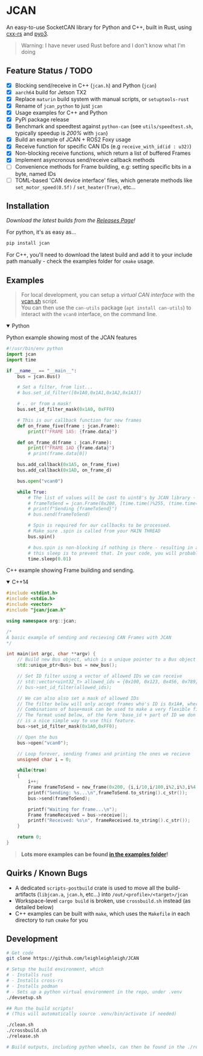 # JCAN
An easy-to-use SocketCAN library for Python and C++, built in Rust, using [cxx-rs](https://cxx.rs/) and [pyo3](https://pyo3.rs/).

> Warning: I have never used Rust before and I don't know what I'm doing

## Feature Status / TODO
 - [x] Blocking send/receive in C++ (`jcan.h`) and Python (`jcan`)
 - [x] `aarch64` build for Jetson TX2
 - [x] Replace `maturin` build system with manual scripts, or `setuptools-rust`
 - [x] Rename of `jcan_python` to just `jcan`
 - [x] Usage examples for C++ and Python
 - [x] PyPi package release
 - [x] Benchmark and speedtest against `python-can` (see `utils/speedtest.sh`, typically speedup is *200%* with `jcan`)
 - [x] Build an example of JCAN + ROS2 Foxy usage
 - [x] Receive function for specific CAN IDs (e.g `receive_with_id(id : u32)`)
 - [x] Non-blocking receive functions, which return a list of buffered Frames
 - [x] Implement asyncronous send/receive callback methods 
 - [ ] Convenience methods for Frame building, e.g: setting specific bits in a byte, named IDs
 - [ ] TOML-based 'CAN device interface' files, which generate methods like `set_motor_speed(0.5f)` / `set_heater(True)`, etc...

## Installation
*Download the latest builds from the [Releases Page](https://github.com/leighleighleigh/JCAN/releases)! <br>*

For python, it's as easy as...
```bash
pip install jcan
```

For C++, you'll need to download the latest build and add it to your include path manually - check the examples folder for `cmake` usage.

## Examples
> For local development, you can setup a *virtual CAN interface* with the [vcan.sh](https://github.com/leighleighleigh/JCAN/blob/main/utils/vcan.sh) script. <br>
> You can then use the `can-utils` package (`apt install can-utils`) to interact with the `vcan0` interface, on the command line.

<details open><summary>Python</summary>
<p>

Python example showing most of the JCAN features

```python
#!/usr/bin/env python
import jcan
import time

if __name__ == "__main__":
    bus = jcan.Bus()

    # Set a filter, from list...
    # bus.set_id_filter([0x1A0,0x1A1,0x1A2,0x1A3])

    # .. or from a mask!
    bus.set_id_filter_mask(0x1A0, 0xFF0)

    # This is our callback function for new frames
    def on_frame_five(frame : jcan.Frame):
        print(f"FRAME 1A5: {frame.data}")

    def on_frame_d(frame : jcan.Frame):
        print(f"FRAME 1AD {frame.data}")
        # print(frame.data[0])

    bus.add_callback(0x1A5, on_frame_five)
    bus.add_callback(0x1AD, on_frame_d)

    bus.open("vcan0")

    while True:
        # The list of values will be cast to uint8's by JCAN library - so be careful to double check the values!
        # frameToSend = jcan.Frame(0x200, [time.time()%255, (time.time()*1000)%255])
        # print(f"Sending {frameToSend}")
        # bus.send(frameToSend)

        # Spin is required for our callbacks to be processed.
        # Make sure .spin is called from your MAIN THREAD
        bus.spin()

        # bus.spin is non-blocking if nothing is there - resulting in a 'busy' loop
        # this sleep is to prevent that. In your code, you will probably be doing more important things here!
        time.sleep(0.01)

```

</p>
</details>

C++ example showing Frame building and sending.

<details open><summary>C++14</summary>
<p>

```cpp
#include <stdint.h>
#include <stdio.h>
#include <vector>
#include "jcan/jcan.h"

using namespace org::jcan;

/* 
A basic example of sending and recieving CAN Frames with JCAN
*/

int main(int argc, char **argv) {
    // Build new Bus object, which is a unique pointer to a Bus object
    std::unique_ptr<Bus> bus = new_bus();

    // Set ID filter using a vector of allowed IDs we can receive
    // std::vector<uint32_t> allowed_ids = {0x100, 0x123, 0x456, 0x789};
    // bus->set_id_filter(allowed_ids);

    // We can also also set a mask of allowed IDs
    // The filter below will only accept frames who's ID is 0x1A#, where '#' can be anything.
    // Combinations of base+mask can be used to make a very flexible filter.. but it can get quite confusing, too!
    // The format used below, of the form 'base_id + part of ID we don't care about',
    // is a nice simple way to use this feature.
    bus->set_id_filter_mask(0x1A0,0xFF0);

    // Open the bus
    bus->open("vcan0");

    // Loop forever, sending frames and printing the ones we recieve
    unsigned char i = 0;

    while(true)
    {
        i++;
        Frame frameToSend = new_frame(0x200, {i,i/10,i/100,i%2,i%3,i%4,i%5,i*10});
        printf("Sending: %s...\n",frameToSend.to_string().c_str());
        bus->send(frameToSend);

        printf("Waiting for frame...\n");
        Frame frameReceived = bus->receive();
        printf("Received: %s\n", frameReceived.to_string().c_str());
    }

    return 0;
}
```

> **Lots more examples can be found [in the examples folder](https://github.com/leighleighleigh/JCAN/tree/main/examples)!**

</p>
</details>

## Quirks / Known Bugs
 - A dedicated `scripts-postbuild` crate is used to move all the build-artifacts (`libjcan.a`, `jcan.h`, etc...) into `/out/<profile>/<target>/jcan`
 - Workspace-level `cargo build` is broken, use `crossbuild.sh` instead (as detailed below)
 - C++ examples can be built with `make`, which uses the `Makefile` in each directory to run `cmake` for you

## Development
```bash
# Get code
git clone https://github.com/leighleighleigh/JCAN

# Setup the build environment, which
# - Installs rust 
# - Installs cross-rs
# - Installs podman
# - Sets up a python virtual environment in the repo, under .venv
./devsetup.sh

## Run the build scripts!
# (This will automatically source .venv/bin/activate if needed)

./clean.sh
./crossbuild.sh
./release.sh

# Build outputs, including python wheels, can then be found in the ./release folder!

```
